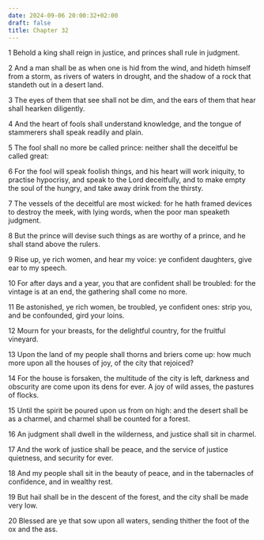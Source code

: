 ```yaml
---
date: 2024-09-06 20:00:32+02:00
draft: false
title: Chapter 32
---
```




1 Behold a king shall reign in justice, and princes shall rule in judgment.

2 And a man shall be as when one is hid from the wind, and hideth himself from a storm, as rivers of waters in drought, and the shadow of a rock that standeth out in a desert land.

3 The eyes of them that see shall not be dim, and the ears of them that hear shall hearken diligently.

4 And the heart of fools shall understand knowledge, and the tongue of stammerers shall speak readily and plain.

5 The fool shall no more be called prince: neither shall the deceitful be called great:

6 For the fool will speak foolish things, and his heart will work iniquity, to practise hypocrisy, and speak to the Lord deceitfully, and to make empty the soul of the hungry, and take away drink from the thirsty.

7 The vessels of the deceitful are most wicked: for he hath framed devices to destroy the meek, with lying words, when the poor man speaketh judgment.

8 But the prince will devise such things as are worthy of a prince, and he shall stand above the rulers.

9 Rise up, ye rich women, and hear my voice: ye confident daughters, give ear to my speech.

10 For after days and a year, you that are confident shall be troubled: for the vintage is at an end, the gathering shall come no more.

11 Be astonished, ye rich women, be troubled, ye confident ones: strip you, and be confounded, gird your loins.

12 Mourn for your breasts, for the delightful country, for the fruitful vineyard.

13 Upon the land of my people shall thorns and briers come up: how much more upon all the houses of joy, of the city that rejoiced?

14 For the house is forsaken, the multitude of the city is left, darkness and obscurity are come upon its dens for ever. A joy of wild asses, the pastures of flocks.

15 Until the spirit be poured upon us from on high: and the desert shall be as a charmel, and charmel shall be counted for a forest.

16 An judgment shall dwell in the wilderness, and justice shall sit in charmel.

17 And the work of justice shall be peace, and the service of justice quietness, and security for ever.

18 And my people shall sit in the beauty of peace, and in the tabernacles of confidence, and in wealthy rest.

19 But hail shall be in the descent of the forest, and the city shall be made very low.

20 Blessed are ye that sow upon all waters, sending thither the foot of the ox and the ass.


